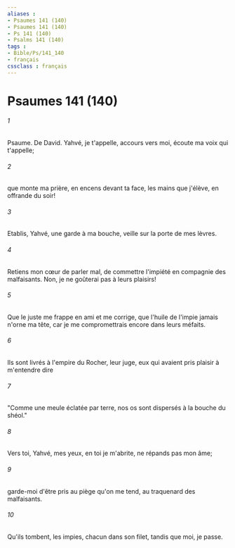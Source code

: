```yaml
---
aliases : 
- Psaumes 141 (140)
- Psaumes 141 (140)
- Ps 141 (140)
- Psalms 141 (140)
tags : 
- Bible/Ps/141_140
- français
cssclass : français
---
```


# Psaumes 141 (140)

###### 1
Psaume. De David. Yahvé, je t'appelle, accours vers moi, écoute ma voix qui t'appelle;
###### 2
que monte ma prière, en encens devant ta face, les mains que j'élève, en offrande du soir!
###### 3
Etablis, Yahvé, une garde à ma bouche, veille sur la porte de mes lèvres.
###### 4
Retiens mon cœur de parler mal, de commettre l'impiété en compagnie des malfaisants. Non, je ne goûterai pas à leurs plaisirs!
###### 5
Que le juste me frappe en ami et me corrige, que l'huile de l'impie jamais n'orne ma tête, car je me compromettrais encore dans leurs méfaits.
###### 6
Ils sont livrés à l'empire du Rocher, leur juge, eux qui avaient pris plaisir à m'entendre dire
###### 7
"Comme une meule éclatée par terre, nos os sont dispersés à la bouche du shéol."
###### 8
Vers toi, Yahvé, mes yeux, en toi je m'abrite, ne répands pas mon âme;
###### 9
garde-moi d'être pris au piège qu'on me tend, au traquenard des malfaisants.
###### 10
Qu'ils tombent, les impies, chacun dans son filet, tandis que moi, je passe.
